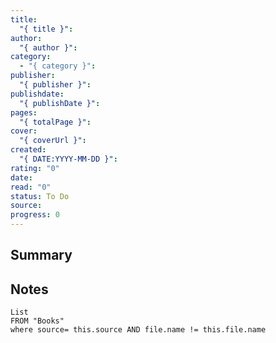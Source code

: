 ```yaml
---
title:
  "{ title }": 
author:
  "{ author }": 
category:
  - "{ category }": 
publisher:
  "{ publisher }": 
publishdate:
  "{ publishDate }": 
pages:
  "{ totalPage }": 
cover:
  "{ coverUrl }": 
created:
  "{ DATE:YYYY-MM-DD }": 
rating: "0"
date: 
read: "0"
status: To Do
source: 
progress: 0
---
```

## Summary


## Notes
```dataview
List 
FROM "Books"
where source= this.source AND file.name != this.file.name
``` 